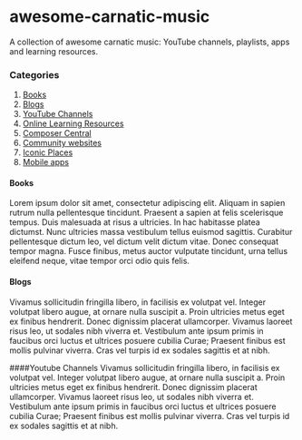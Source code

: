 # awesome-carnatic-music
A collection of awesome carnatic music: YouTube channels, playlists, apps and learning resources.

### Categories
1. [Books](#books)
2. [Blogs](#blogs)
3. [YouTube Channels](#youtube-channels)
4. [Online Learning Resources](#online-learning-resources)
5. [Composer Central](#composer-central)
6. [Community websites](#community-websites)
7. [Iconic Places](#iconic-places)
8. [Mobile apps](#mobile-apps)

#### Books
Lorem ipsum dolor sit amet, consectetur adipiscing elit. Aliquam in sapien rutrum nulla pellentesque tincidunt. Praesent a sapien at felis scelerisque tempus. Duis malesuada at risus a ultricies. In hac habitasse platea dictumst. Nunc ultricies massa vestibulum tellus euismod sagittis. Curabitur pellentesque dictum leo, vel dictum velit dictum vitae. Donec consequat tempor magna. Fusce finibus, metus auctor vulputate tincidunt, urna tellus eleifend neque, vitae tempor orci odio quis felis.

#### Blogs
Vivamus sollicitudin fringilla libero, in facilisis ex volutpat vel. Integer volutpat libero augue, at ornare nulla suscipit a. Proin ultricies metus eget ex finibus hendrerit. Donec dignissim placerat ullamcorper. Vivamus laoreet risus leo, ut sodales nibh viverra et. Vestibulum ante ipsum primis in faucibus orci luctus et ultrices posuere cubilia Curae; Praesent finibus est mollis pulvinar viverra. Cras vel turpis id ex sodales sagittis et at nibh.

####Youtube Channels
Vivamus sollicitudin fringilla libero, in facilisis ex volutpat vel. Integer volutpat libero augue, at ornare nulla suscipit a. Proin ultricies metus eget ex finibus hendrerit. Donec dignissim placerat ullamcorper. Vivamus laoreet risus leo, ut sodales nibh viverra et. Vestibulum ante ipsum primis in faucibus orci luctus et ultrices posuere cubilia Curae; Praesent finibus est mollis pulvinar viverra. Cras vel turpis id ex sodales sagittis et at nibh.
